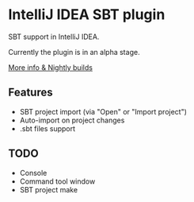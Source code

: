 IntelliJ IDEA SBT plugin
========================

SBT support in IntelliJ IDEA.

Currently the plugin is in an alpha stage.

[More info & Nightly builds](http://blog.jetbrains.com/scala/2013/07/17/sbt-plugin-nightly-builds/)

Features
--------

* SBT project import (via "Open" or "Import project")
* Auto-import on project changes
* .sbt files support


TODO
----

* Console
* Command tool window
* SBT project make
